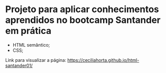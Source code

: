 # Projeto para aplicar conhecimentos aprendidos no bootcamp Santander em prática

* HTML semântico;
* CSS;

Link para visualizar a página: https://ceciliahorta.github.io/html-santander01/
